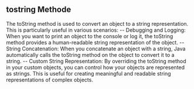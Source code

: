 ## tostring Methode
The toString method is used to convert an object to a string representation. 
This is particularly useful in various scenarios:
-- Debugging and Logging: When you want to print an object to the console or log it, the toString method provides a 
   human-readable string representation of the object. 
-- String Concatenation: When you concatenate an object with a string, Java automatically calls the toString method 
   on the object to convert it to a string. 
-- Custom String Representation: By overriding the toString method in your custom objects, you can control how your 
   objects are represented as strings. This is useful for creating meaningful and readable string representations 
   of complex objects.


